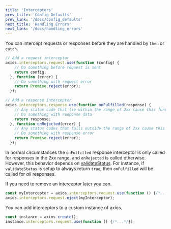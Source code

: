```yaml
---
title: 'Interceptors'
prev_title: 'Config Defaults'
prev_link: '/docs/config_defaults'
next_title: 'Handling Errors'
next_link: '/docs/handling_errors'
---
```


You can intercept requests or responses before they are handled by `then` or `catch`.

```js
// Add a request interceptor
axios.interceptors.request.use(function (config) {
    // Do something before request is sent
    return config;
  }, function (error) {
    // Do something with request error
    return Promise.reject(error);
  });

// Add a response interceptor
axios.interceptors.response.use(function onFulfilled(response) {
    // Any status code that lie within the range of 2xx cause this function to trigger
    // Do something with response data
    return response;
  }, function onRejected(error) {
    // Any status codes that falls outside the range of 2xx cause this function to trigger
    // Do something with response error
    return Promise.reject(error);
  });
```

In normal circumstances the `onFulfilled` response interceptor is only called for responses in the 2xx range, and `onRejected` is called otherwise.
However, this behavior depends on [validateStatus](/docs/req_config).
For instance, if `validateStatus` is setup to always return `true`, then `onFulfilled` will be called for *all* responses.

If you need to remove an interceptor later you can.

```js
const myInterceptor = axios.interceptors.request.use(function () {/*...*/});
axios.interceptors.request.eject(myInterceptor);
```

You can add interceptors to a custom instance of axios.

```js
const instance = axios.create();
instance.interceptors.request.use(function () {/*...*/});
```
